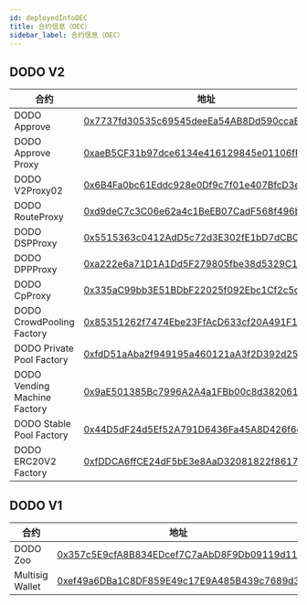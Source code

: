 ```yaml
---
id: deployedInfoOEC
title: 合约信息（OEC）
sidebar_label: 合约信息（OEC）
---
```


## DODO V2

| 合约                            | 地址                                                                                                               |
| ------------------------------ | --------------------------------------------------------------------------------------------------------------------- |
| DODO Approve                   | [0x7737fd30535c69545deeEa54AB8Dd590ccaEBD3c](https://www.oklink.com/okexchain/address/0x7737fd30535c69545deeEa54AB8Dd590ccaEBD3c) |
| DODO Approve Proxy             | [0xaeB5CF31b97dce6134e416129845e01106fFB177](https://www.oklink.com/okexchain/address/0xaeB5CF31b97dce6134e416129845e01106fFB177) |
| DODO V2Proxy02                 | [0x6B4Fa0bc61Eddc928e0Df9c7f01e407BfcD3e5EF](https://www.oklink.com/okexchain/address/0x6B4Fa0bc61Eddc928e0Df9c7f01e407BfcD3e5EF) |
| DODO RouteProxy                | [0xd9deC7c3C06e62a4c1BeEB07CadF568f496b14c2](https://www.oklink.com/okexchain/address/0xd9deC7c3C06e62a4c1BeEB07CadF568f496b14c2) |
| DODO DSPProxy                  | [0x5515363c0412AdD5c72d3E302fE1bD7dCBCF93Fe](https://www.oklink.com/okexchain/address/0x5515363c0412AdD5c72d3E302fE1bD7dCBCF93Fe) |
| DODO DPPProxy                  | [0xa222e6a71D1A1Dd5F279805fbe38d5329C1d0e70](https://www.oklink.com/okexchain/address/0xa222e6a71D1A1Dd5F279805fbe38d5329C1d0e70) |
| DODO CpProxy                   | [0x335aC99bb3E51BDbF22025f092Ebc1Cf2c5cC619](https://www.oklink.com/okexchain/address/0x335aC99bb3E51BDbF22025f092Ebc1Cf2c5cC619) |
| DODO CrowdPooling Factory      | [0x85351262f7474Ebe23FfAcD633cf20A491F1325D](https://www.oklink.com/okexchain/address/0x85351262f7474Ebe23FfAcD633cf20A491F1325D) |
| DODO Private Pool Factory      | [0xfdD51aAba2f949195a460121aA3f2D392d2524A9](https://www.oklink.com/okexchain/address/0xfdD51aAba2f949195a460121aA3f2D392d2524A9) |
| DODO Vending Machine Factory   | [0x9aE501385Bc7996A2A4a1FBb00c8d3820611BCB5](https://www.oklink.com/okexchain/address/0x9aE501385Bc7996A2A4a1FBb00c8d3820611BCB5) |
| DODO Stable Pool Factory       | [0x44D5dF24d5Ef52A791D6436Fa45A8D426f6de34e](https://www.oklink.com/okexchain/address/0x44D5dF24d5Ef52A791D6436Fa45A8D426f6de34e) |
| DODO ERC20V2 Factory           | [0xfDDCA6ffCE24dF5bE3e8AaD32081822f86178048](https://www.oklink.com/okexchain/address/0xfDDCA6ffCE24dF5bE3e8AaD32081822f86178048) |

## DODO V1

| 合约                            | 地址                                                                                                                  |
| ------------------------------ | --------------------------------------------------------------------------------------------------------------------  |
| DODO Zoo                       | [0x357c5E9cfA8B834EDcef7C7aAbD8F9Db09119d11](https://www.oklink.com/okexchain/address/0x357c5E9cfA8B834EDcef7C7aAbD8F9Db09119d11) |
| Multisig Wallet                | [0xef49a6DBa1C8DF859E49c17E9A485B439c7689d3](https://www.oklink.com/okexchain/address/0xef49a6DBa1C8DF859E49c17E9A485B439c7689d3) |

